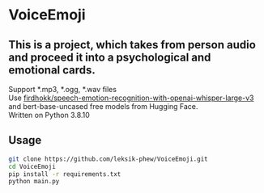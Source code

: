# VoiceEmoji
## This is a project, which takes from person audio and proceed it into a psychological and emotional cards. <br/>
Support *.mp3, *.ogg, *.wav files <br/>
Use [firdhokk/speech-emotion-recognition-with-openai-whisper-large-v3](https://huggingface.co/firdhokk/speech-emotion-recognition-with-openai-whisper-large-v3) and bert-base-uncased free models from Hugging Face. <br/>
Written on Python 3.8.10

## Usage
```bash
git clone https://github.com/leksik-phew/VoiceEmoji.git
cd VoiceEmoji
pip install -r requirements.txt
python main.py
```
